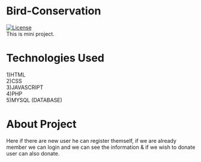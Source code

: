# Bird-Conservation
[![License](https://img.shields.io/badge/License-Apache%202.0-blue.svg)](https://opensource.org/licenses/Apache-2.0)<br>
This is mini project.

# Technologies Used
   1)HTML<br>
   2)CSS<br>
   3)JAVASCRIPT<br>
   4)PHP<br>
   5)MYSQL (DATABASE)

# About Project
Here if there are new user he can register themself, if we are already member we can login and we can see the information & if we wish to donate user can also donate.
